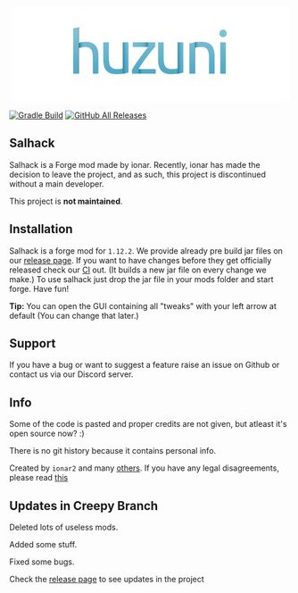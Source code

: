 [![Sal Hack logo](/src/main/resources/assets/salhack/imgs/SalHackWatermark.png)](https://discord.gg/mj9sVWf)

[![Gradle Build](https://github.com/CreepyOrb924/creepy-salhack/workflows/Gradle%20Build/badge.svg?branch=master)](https://github.com/ionar2/salhack/actions)
[![GitHub All Releases](https://img.shields.io/github/downloads/CreepyOrb924/creepy-salhack/total.svg)](https://github.com/CreepyOrb924/creepy-salhack/releases)

## Salhack
Salhack is a Forge mod made by ionar. Recently, ionar has made the decision to leave the project, and as such, this project is discontinued without a main developer. 

This project is **not maintained**. 
 
## Installation

Salhack is a forge mod for `1.12.2`. We provide already pre build jar files on our [release page](https://github.com/ionar2/salhack/releases). If you want to have changes before they get officially released check our [CI](https://github.com/ionar2/salhack/actions) out. (It builds a new jar file on every change we make.) To use salhack just drop the jar file in your mods folder and start forge. Have fun!

**Tip:** You can open the GUI containing all "tweaks" with your left arrow at default (You can change that later.)

## Support

If you have a bug or want to suggest a feature raise an issue on Github or contact us via our Discord server.

## Info

Some of the code is pasted and proper credits are not given, but atleast it's open source now? :)

There is no git history because it contains personal info.

Created by `ionar2` and many [others](https://github.com/ionar2/salhack/graphs/contributors). If you have any legal disagreements, please read [this](https://help.github.com/en/github/site-policy/guide-to-submitting-a-dmca-takedown-notice)

## Updates in Creepy Branch

Deleted lots of useless mods.

Added some stuff.

Fixed some bugs.

Check the [release page](https://github.com/CreepyOrb924/creepy-salhack/releases) to see updates in the project
